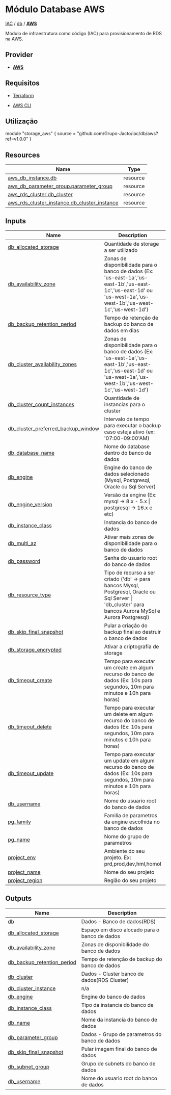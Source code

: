 # Módulo Database AWS

[IAC](../../README.md) / [db](../README.md) / **[AWS](./README.md)**

Módulo de infraestrutura como código (IAC) para provisionamento de RDS na AWS.

## Provider

- [**AWS**](../../aws/README.md)

## Requisitos

- [Terraform](https://www.terraform.io/downloads.html)

- [AWS CLI](https://aws.amazon.com/pt/cli/)

## Utilização

module "storage_aws" {
  source = "github.com/Grupo-Jacto/iac/db/aws?ref=v1.0.0"
}
## Resources

| Name | Type |
|------|------|
| [aws_db_instance.db](https://registry.terraform.io/providers/hashicorp/aws/latest/docs/resources/db_instance) | resource |
| [aws_db_parameter_group.parameter_group](https://registry.terraform.io/providers/hashicorp/aws/latest/docs/resources/db_parameter_group) | resource |
| [aws_rds_cluster.db_cluster](https://registry.terraform.io/providers/hashicorp/aws/latest/docs/resources/rds_cluster) | resource |
| [aws_rds_cluster_instance.db_cluster_instance](https://registry.terraform.io/providers/hashicorp/aws/latest/docs/resources/rds_cluster_instance) | resource |

## Inputs

| Name | Description | Type | Default | Required |
|------|-------------|------|---------|:--------:|
| <a name="input_db_allocated_storage"></a> [db\_allocated\_storage](#input\_db\_allocated\_storage) | Quantidade de storage a ser utilizado | `number` | `25` | no |
| <a name="input_db_availability_zone"></a> [db\_availability\_zone](#input\_db\_availability\_zone) | Zonas de disponibilidade para o banco de dados (Ex: 'us-east-1a','us-east-1b','us-east-1c','us-east-1d' ou 'us-west-1a','us-west-1b','us-west-1c','us-west-1d') | `string` | `"us-east-1a"` | no |
| <a name="input_db_backup_retention_period"></a> [db\_backup\_retention\_period](#input\_db\_backup\_retention\_period) | Tempo de retenção de backup do banco de dados em dias | `number` | `7` | no |
| <a name="input_db_cluster_availability_zones"></a> [db\_cluster\_availability\_zones](#input\_db\_cluster\_availability\_zones) | Zonas de disponibilidade para o banco de dados (Ex: 'us-east-1a','us-east-1b','us-east-1c','us-east-1d' ou 'us-west-1a','us-west-1b','us-west-1c','us-west-1d') | `list(string)` | <pre>[<br/>  "us-east-1a",<br/>  "us-east-1b",<br/>  "us-east-1c"<br/>]</pre> | no |
| <a name="input_db_cluster_count_instances"></a> [db\_cluster\_count\_instances](#input\_db\_cluster\_count\_instances) | Quantidade de instancias para o cluster | `number` | `1` | no |
| <a name="input_db_cluster_preferred_backup_window"></a> [db\_cluster\_preferred\_backup\_window](#input\_db\_cluster\_preferred\_backup\_window) | Intervalo de tempo para executar o backup caso esteja ativo (ex: '07:00-09:00'AM) | `string` | `"07:00-09:00"` | no |
| <a name="input_db_database_name"></a> [db\_database\_name](#input\_db\_database\_name) | Nome do database dentro do banco de dados | `string` | `"my-db"` | no |
| <a name="input_db_engine"></a> [db\_engine](#input\_db\_engine) | Engine do banco de dados selecionado (Mysql, Postgresql, Oracle ou Sql Server) | `string` | `"postgres"` | no |
| <a name="input_db_engine_version"></a> [db\_engine\_version](#input\_db\_engine\_version) | Versão da engine (Ex: mysql -> 8.x - 5.x \| postgresql -> 16.x e etc) | `string` | `"16.3"` | no |
| <a name="input_db_instance_class"></a> [db\_instance\_class](#input\_db\_instance\_class) | Instancia do banco de dados | `string` | `"db.t4g.medium"` | no |
| <a name="input_db_multi_az"></a> [db\_multi\_az](#input\_db\_multi\_az) | Ativar mais zonas de disponibilidade para o banco de dados | `bool` | `false` | no |
| <a name="input_db_password"></a> [db\_password](#input\_db\_password) | Senha do usuario root do banco de dados | `string` | `"}8ky9#V-mS]F~jb]t7'&"` | no |
| <a name="input_db_resource_type"></a> [db\_resource\_type](#input\_db\_resource\_type) | Tipo de recurso a ser criado ('db' -> para bancos Mysql, Postgresql, Oracle ou Sql Server \| 'db\_cluster' para bancos Aurora MySql e Aurora Postgresql) | `string` | `"db"` | no |
| <a name="input_db_skip_final_snapshot"></a> [db\_skip\_final\_snapshot](#input\_db\_skip\_final\_snapshot) | Pular a criação do backup final ao destruir o banco de dados | `bool` | `true` | no |
| <a name="input_db_storage_encrypted"></a> [db\_storage\_encrypted](#input\_db\_storage\_encrypted) | Ativar a criptografia de storage | `bool` | `true` | no |
| <a name="input_db_timeout_create"></a> [db\_timeout\_create](#input\_db\_timeout\_create) | Tempo para executar um create em algum recurso do banco de dados (Ex: 10s para segundos, 10m para minutos e 10h para horas) | `string` | `"0s"` | no |
| <a name="input_db_timeout_delete"></a> [db\_timeout\_delete](#input\_db\_timeout\_delete) | Tempo para executar um delete em algum recurso do banco de dados (Ex: 10s para segundos, 10m para minutos e 10h para horas) | `string` | `"0s"` | no |
| <a name="input_db_timeout_update"></a> [db\_timeout\_update](#input\_db\_timeout\_update) | Tempo para executar um update em algum recurso do banco de dados (Ex: 10s para segundos, 10m para minutos e 10h para horas) | `string` | `"0s"` | no |
| <a name="input_db_username"></a> [db\_username](#input\_db\_username) | Nome do usuario root do banco de dados | `string` | `"root"` | no |
| <a name="input_pg_family"></a> [pg\_family](#input\_pg\_family) | Familia de parametros da engine escolhida no banco de dados | `string` | `"postgres16"` | no |
| <a name="input_pg_name"></a> [pg\_name](#input\_pg\_name) | Nome do grupo de parametros | `string` | `"my-parameter-group"` | no |
| <a name="input_project_env"></a> [project\_env](#input\_project\_env) | Ambiente do seu projeto. Ex: prd,prod,dev,hml,homol | `string` | `"prd"` | no |
| <a name="input_project_name"></a> [project\_name](#input\_project\_name) | Nome do seu projeto | `string` | `"my-project"` | no |
| <a name="input_project_region"></a> [project\_region](#input\_project\_region) | Região do seu projeto | `string` | `"us-east-1"` | no |

## Outputs

| Name | Description |
|------|-------------|
| <a name="output_db"></a> [db](#output\_db) | Dados - Banco de dados(RDS) |
| <a name="output_db_allocated_storage"></a> [db\_allocated\_storage](#output\_db\_allocated\_storage) | Espaço em disco alocado para o banco de dados |
| <a name="output_db_availability_zone"></a> [db\_availability\_zone](#output\_db\_availability\_zone) | Zonas de disponibilidade do banco de dados |
| <a name="output_db_backup_retention_period"></a> [db\_backup\_retention\_period](#output\_db\_backup\_retention\_period) | Tempo de retenção de backup do banco de dados |
| <a name="output_db_cluster"></a> [db\_cluster](#output\_db\_cluster) | Dados - Cluster banco de dados(RDS Cluster) |
| <a name="output_db_cluster_instance"></a> [db\_cluster\_instance](#output\_db\_cluster\_instance) | n/a |
| <a name="output_db_engine"></a> [db\_engine](#output\_db\_engine) | Engine do banco de dados |
| <a name="output_db_instance_class"></a> [db\_instance\_class](#output\_db\_instance\_class) | Tipo da instancia do banco de dados |
| <a name="output_db_name"></a> [db\_name](#output\_db\_name) | Nome da instancia do banco de dados |
| <a name="output_db_parameter_group"></a> [db\_parameter\_group](#output\_db\_parameter\_group) | Dados - Grupo de parametros do banco de dados |
| <a name="output_db_skip_final_snapshot"></a> [db\_skip\_final\_snapshot](#output\_db\_skip\_final\_snapshot) | Pular imagem final do banco de dados |
| <a name="output_db_subnet_group"></a> [db\_subnet\_group](#output\_db\_subnet\_group) | Grupo de subnets do banco de dados |
| <a name="output_db_username"></a> [db\_username](#output\_db\_username) | Nome do usuario root do banco de dados |
<!-- END_TF_DOCS -->